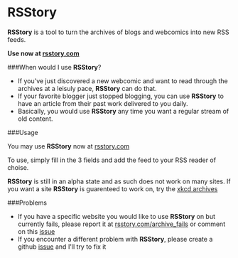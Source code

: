 RSStory
=================

**RSStory** is a tool to turn the archives of blogs and webcomics into new RSS feeds.

**Use now at [rsstory.com](http://rsstory.com)**

###When would I use **RSStory**?
* If you've just discovered a new webcomic and want to read through the archives at a leisuly pace, **RSStory** can do that. 
* If your favorite blogger just stopped blogging, you can use **RSStory** to have an article from their past work delivered to you daily.
* Basically, you would use **RSStory** any time you want a regular stream of old content.


###Usage

You may use **RSStory** now at [rsstory.com](http://rsstory.com)

To use, simply fill in the 3 fields and add the feed to your RSS reader of choise.

**RSStory** is still in an alpha state and as such does not work on many sites. If you want a site **RSStory** is guarenteed to work on, try the [xkcd archives](https://xkcd.com/archive/)

###Problems
* If you have a specific website you would like to use **RSStory** on but currently fails, please report it at [rsstory.com/archive_fails](http://rsstory.com/archive_fails) or comment on this [issue](https://github.com/malnoxon/rsstory/issues/8)
* If you encounter a different problem with **RSStory**, please create a github [issue](https://github.com/malnoxon/rsstory/issues) and I'll try to fix it
